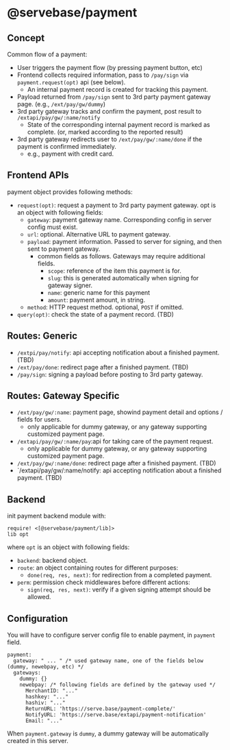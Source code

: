 # @servebase/payment

## Concept

Common flow of a payment:

 - User triggers the payment flow (by pressing payment button, etc)
 - Frontend collects required information, pass to `/pay/sign` via `payment.request(opt)` api (see below).
   - An internal payment record is created for tracking this payment.
 - Payload returned from `/pay/sign` sent to 3rd party payment gateway page. (e.g., `/ext/pay/gw/dummy`)
 - 3rd party gateway tracks and confirm the payment, post result to `/extapi/pay/gw/:name/notify`
   - State of the corresponding internal payment record is marked as complete.
     (or, marked according to the reported result)
 - 3rd party gateway redirects user to `/ext/pay/gw/:name/done` if the payment is confirmed immediately.
   - e.g., payment with credit card.


## Frontend APIs

payment object provides following methods:

 - `request(opt)`: request a payment to 3rd party payment gateway. opt is an object with following fields:
   - `gateway`: payment gateway name. Corresponding config in server config must exist.
   - `url`: optional. Alternative URL to payment gateway.
   - `payload`: payment information. Passed to server for signing, and then sent to payment gateway.
     - common fields as follows. Gateways may require additional fields.
       - `scope`: reference of the item this payment is for.
       - `slug`: this is generated automatically when signing for gateway signer.
       - `name`: generic name for this payment
       - `amount`: payment amount, in string.
   - `method`: HTTP request method. optional, `POST` if omitted.
 - `query(opt)`: check the state of a payment record. (TBD)


## Routes: Generic

 - `/extpi/pay/notify`: api accepting notification about a finished payment. (TBD)
 - `/ext/pay/done`: redirect page after a finished payment. (TBD)
 - `/pay/sign`: signing a payload before posting to 3rd party gateway.


## Routes: Gateway Specific 

 - `/ext/pay/gw/:name`: payment page, showind payment detail and options / fields for users.
   - only applicable for dummy gateway, or any gateway supporting customized payment page.
 - `/extapi/pay/gw/:name/pay`:api for taking care of the payment request.
   - only applicable for dummy gateway, or any gateway supporting customized payment page.
 - `/ext/pay/gw/:name/done`: redirect page after a finished payment. (TBD)
 - `/extapi/pay/gw/:name/notify: api accepting notification about a finished payment. (TBD)



## Backend

init payment backend module with:

    require! <[@servebase/payment/lib]>
    lib opt

where `opt` is an object with following fields:

 - `backend`: backend object.
 - `route`: an object containing routes for different purposes:
   - `done(req, res, next)`: for redirection from a completed payment.
 - `perm`: permission check middlewares before different actions:
   - `sign(req, res, next)`: verify if a given signing attempt should be allowed.


## Configuration

You will have to configure server config file to enable payment, in `payment` field.

    payment:
      gateway: " ... " /* used gateway name, one of the fields below (dummy, newebpay, etc) */
      gateways:
        dummy: {}
        newebpay: /* following fields are defined by the gateway used */
          MerchantID: "..."
          hashkey: "..."
          hashiv: "..."
          ReturnURL: 'https://serve.base/payment-complete/'
          NotifyURL: 'https://serve.base/extapi/payment-notification'
          Email: "..."

When `payment.gateway` is `dummy`, a dummy gateway will be automatically created in this server.
